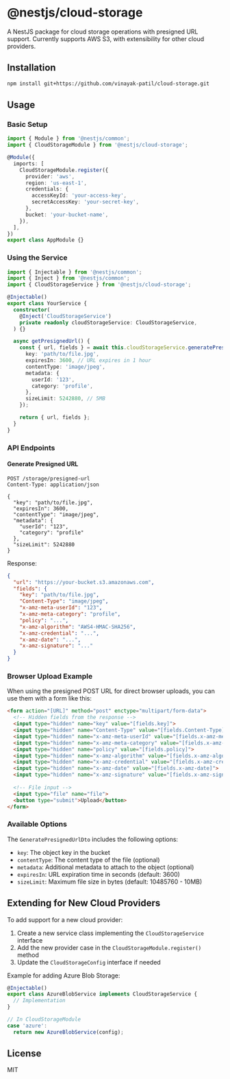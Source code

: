 # @nestjs/cloud-storage

A NestJS package for cloud storage operations with presigned URL support. Currently supports AWS S3, with extensibility for other cloud providers.

## Installation

```bash
npm install git+https://github.com/vinayak-patil/cloud-storage.git
```

## Usage

### Basic Setup

```typescript
import { Module } from '@nestjs/common';
import { CloudStorageModule } from '@nestjs/cloud-storage';

@Module({
  imports: [
    CloudStorageModule.register({
      provider: 'aws',
      region: 'us-east-1',
      credentials: {
        accessKeyId: 'your-access-key',
        secretAccessKey: 'your-secret-key',
      },
      bucket: 'your-bucket-name',
    }),
  ],
})
export class AppModule {}
```

### Using the Service

```typescript
import { Injectable } from '@nestjs/common';
import { Inject } from '@nestjs/common';
import { CloudStorageService } from '@nestjs/cloud-storage';

@Injectable()
export class YourService {
  constructor(
    @Inject('CloudStorageService')
    private readonly cloudStorageService: CloudStorageService,
  ) {}

  async getPresignedUrl() {
    const { url, fields } = await this.cloudStorageService.generatePresignedUrl({
      key: 'path/to/file.jpg',
      expiresIn: 3600, // URL expires in 1 hour
      contentType: 'image/jpeg',
      metadata: {
        userId: '123',
        category: 'profile',
      },
      sizeLimit: 5242880, // 5MB
    });

    return { url, fields };
  }
}
```

### API Endpoints

#### Generate Presigned URL

```http
POST /storage/presigned-url
Content-Type: application/json

{
  "key": "path/to/file.jpg",
  "expiresIn": 3600,
  "contentType": "image/jpeg",
  "metadata": {
    "userId": "123",
    "category": "profile"
  },
  "sizeLimit": 5242880
}
```

Response:
```json
{
  "url": "https://your-bucket.s3.amazonaws.com",
  "fields": {
    "key": "path/to/file.jpg",
    "Content-Type": "image/jpeg",
    "x-amz-meta-userId": "123",
    "x-amz-meta-category": "profile",
    "policy": "...",
    "x-amz-algorithm": "AWS4-HMAC-SHA256",
    "x-amz-credential": "...",
    "x-amz-date": "...",
    "x-amz-signature": "..."
  }
}
```

### Browser Upload Example

When using the presigned POST URL for direct browser uploads, you can use them with a form like this:

```html
<form action="[URL]" method="post" enctype="multipart/form-data">
  <!-- Hidden fields from the response -->
  <input type="hidden" name="key" value="[fields.key]">
  <input type="hidden" name="Content-Type" value="[fields.Content-Type]">
  <input type="hidden" name="x-amz-meta-userId" value="[fields.x-amz-meta-userId]">
  <input type="hidden" name="x-amz-meta-category" value="[fields.x-amz-meta-category]">
  <input type="hidden" name="policy" value="[fields.policy]">
  <input type="hidden" name="x-amz-algorithm" value="[fields.x-amz-algorithm]">
  <input type="hidden" name="x-amz-credential" value="[fields.x-amz-credential]">
  <input type="hidden" name="x-amz-date" value="[fields.x-amz-date]">
  <input type="hidden" name="x-amz-signature" value="[fields.x-amz-signature]">
  
  <!-- File input -->
  <input type="file" name="file">
  <button type="submit">Upload</button>
</form>
```

### Available Options

The `GeneratePresignedUrlDto` includes the following options:

- `key`: The object key in the bucket
- `contentType`: The content type of the file (optional)
- `metadata`: Additional metadata to attach to the object (optional)
- `expiresIn`: URL expiration time in seconds (default: 3600)
- `sizeLimit`: Maximum file size in bytes (default: 10485760 - 10MB)

## Extending for New Cloud Providers

To add support for a new cloud provider:

1. Create a new service class implementing the `CloudStorageService` interface
2. Add the new provider case in the `CloudStorageModule.register()` method
3. Update the `CloudStorageConfig` interface if needed

Example for adding Azure Blob Storage:

```typescript
@Injectable()
export class AzureBlobService implements CloudStorageService {
  // Implementation
}

// In CloudStorageModule
case 'azure':
  return new AzureBlobService(config);
```

## License

MIT 